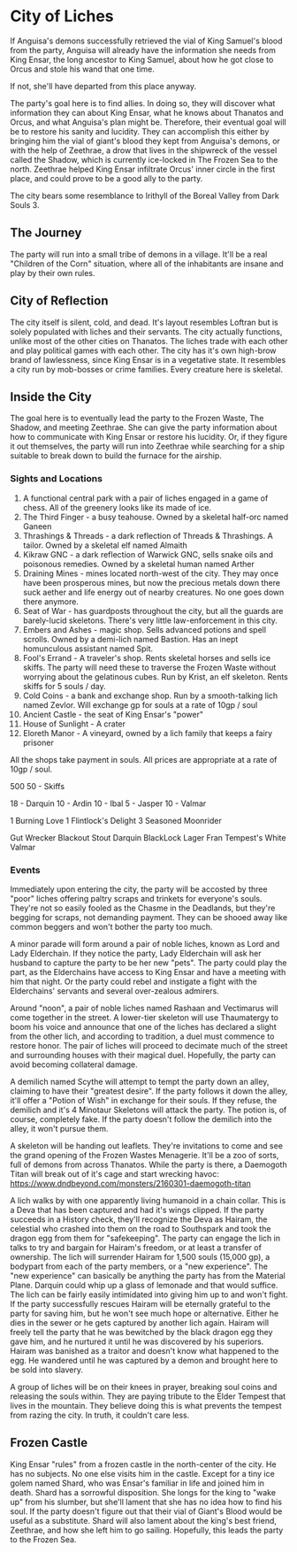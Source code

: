 # City of Liches
If Anguisa's demons successfully retrieved the vial of King Samuel's blood from the party, Anguisa will already have the information she needs from King Ensar, the long ancestor to King Samuel, about how he got close to Orcus and stole his wand that one time.

If not, she'll have departed from this place anyway.

The party's goal here is to find allies. In doing so, they will discover what information they can about King Ensar, what he knows about Thanatos and Orcus, and what Anguisa's plan might be. Therefore, their eventual goal will be to restore his sanity and lucidity. They can accomplish this either by bringing him the vial of giant's blood they kept from Anguisa's demons, or with the help of Zeethrae, a drow that lives in the shipwreck of the vessel called the Shadow, which is currently ice-locked in The Frozen Sea to the north. Zeethrae helped King Ensar infiltrate Orcus' inner circle in the first place, and could prove to be a good ally to the party.

The city bears some resemblance to Irithyll of the Boreal Valley from Dark Souls 3.

## The Journey
The party will run into a small tribe of demons in a village. It'll be a real "Children of the Corn" situation, where all of the inhabitants are insane and play by their own rules.

## City of Reflection
The city itself is silent, cold, and dead. It's layout resembles Loftran but is solely populated with liches and their servants. The city actually functions, unlike most of the other cities on Thanatos. The liches trade with each other and play political games with each other. The city has it's own high-brow brand of lawlessness, since King Ensar is in a vegetative state. It resembles a city run by mob-bosses or crime families. Every creature here is skeletal.

## Inside the City
The goal here is to eventually lead the party to the Frozen Waste, The Shadow, and meeting Zeethrae. She can give the party information about how to communicate with King Ensar or restore his lucidity. Or, if they figure it out themselves, the party will run into Zeethrae while searching for a ship suitable to break down to build the furnace for the airship.

### Sights and Locations
1. A functional central park with a pair of liches engaged in a game of chess. All of the greenery looks like its made of ice.
2. The Third Finger - a busy teahouse. Owned by a skeletal half-orc named Ganeen
3. Thrashings & Threads - a dark reflection of Threads & Thrashings. A tailor. Owned by a skeletal elf named Almaith
4. Kikraw GNC - a dark reflection of Warwick GNC, sells snake oils and poisonous remedies. Owned by a skeletal human named Arther
5. Draining Mines - mines located north-west of the city. They may once have been prosperous mines, but now the precious metals down there suck aether and life energy out of nearby creatures. No one goes down there anymore.
6. Seat of War - has guardposts throughout the city, but all the guards are barely-lucid skeletons. There's very little law-enforcement in this city.
7. Embers and Ashes - magic shop. Sells advanced potions and spell scrolls. Owned by a demi-lich named Bastion. Has an inept homunculous assistant named Spit.
8. Fool's Errand - A traveler's shop. Rents skeletal horses and sells ice skiffs. The party will need these to traverse the Frozen Waste without worrying about the gelatinous cubes. Run by Krist, an elf skeleton. Rents skiffs for 5 souls / day.
9. Cold Coins - a bank and exchange shop. Run by a smooth-talking lich named Zevlor. Will exchange gp for souls at a rate of 10gp / soul
10. Ancient Castle - the seat of King Ensar's "power"
11. House of Sunlight - A crater
12. Eloreth Manor - A vineyard, owned by a lich family that keeps a fairy prisoner

All the shops take payment in souls. All prices are appropriate at a rate of 10gp / soul.

500 50 - Skiffs

18 - Darquin
10 - Ardin
10 - Ibal
5 - Jasper
10 - Valmar

1 Burning Love
1 Flintlock's Delight
3 Seasoned Moonrider

Gut Wrecker
Blackout Stout Darquin
BlackLock Lager Fran
Tempest's White Valmar

### Events
Immediately upon entering the city, the party will be accosted by three "poor" liches offering paltry scraps and trinkets for everyone's souls. They're not so easily fooled as the Chasme in the Deadlands, but they're begging for scraps, not demanding payment. They can be shooed away like common beggers and won't bother the party too much.

A minor parade will form around a pair of noble liches, known as Lord and Lady Elderchain. If they notice the party, Lady Elderchain will ask her husband to capture the party to be her new "pets". The party could play the part, as the Elderchains have access to King Ensar and have a meeting with him that night. Or the party could rebel and instigate a fight with the Elderchains' servants and several over-zealous admirers.

Around "noon", a pair of noble liches named Rashaan and Vectimarus will come together in the street. A lower-tier skeleton will use Thaumatergy to boom his voice and announce that one of the liches has declared a slight from the other lich, and according to tradition, a duel must commence to restore honor. The pair of liches will proceed to decimate much of the street and surrounding houses with their magical duel. Hopefully, the party can avoid becoming collateral damage.

A demilich named Scythe will attempt to tempt the party down an alley, claiming to have their "greatest desire". If the party follows it down the alley, it'll offer a "Potion of Wish" in exchange for their souls. If they refuse, the demilich and it's 4 Minotaur Skeletons will attack the party. The potion is, of course, completely fake. If the party doesn't follow the demilich into the alley, it won't pursue them.

A skeleton will be handing out leaflets. They're invitations to come and see the grand opening of the Frozen Wastes Menagerie. It'll be a zoo of sorts, full of demons from across Thanatos. While the party is there, a Daemogoth Titan will break out of it's cage and start wrecking havoc: https://www.dndbeyond.com/monsters/2160301-daemogoth-titan

A lich walks by with one apparently living humanoid in a chain collar. This is a Deva that has been captured and had it's wings clipped. If the party succeeds in a History check, they'll recognize the Deva as Hairam, the celestial who crashed into them on the road to Southspark and took the dragon egg from them for "safekeeping". The party can engage the lich in talks to try and bargain for Hairam's freedom, or at least a transfer of ownership. The lich will surrender Hairam for 1,500 souls (15,000 gp), a bodypart from each of the party members, or a "new experience". The "new experience" can basically be anything the party has from the Material Plane. Darquin could whip up a glass of lemonade and that would suffice. The lich can be fairly easily intimidated into giving him up to and won't fight. If the party successfully rescues Hairam will be eternally grateful to the party for saving him, but he won't see much hope or alternative. Either he dies in the sewer or he gets captured by another lich again. Hairam will freely tell the party that he was bewitched by the black dragon egg they gave him, and he nurtured it until he was discovered by his superiors. Hairam was banished as a traitor and doesn't know what happened to the egg. He wandered until he was captured by a demon and brought here to be sold into slavery.

A group of liches will be on their knees in prayer, breaking soul coins and releasing the souls within. They are paying tribute to the Elder Tempest that lives in the mountain. They believe doing this is what prevents the tempest from razing the city. In truth, it couldn't care less.

## Frozen Castle
King Ensar "rules" from a frozen castle in the north-center of the city. He has no subjects. No one else visits him in the castle. Except for a tiny ice golem named Shard, who was Ensar's familiar in life and joined him in death. Shard has a sorrowful disposition. She longs for the king to "wake up" from his slumber, but she'll lament that she has no idea how to find his soul. If the party doesn't figure out that their vial of Giant's Blood would be useful as a substitute. Shard will also lament about the king's best friend, Zeethrae, and how she left him to go sailing. Hopefully, this leads the party to the Frozen Sea.
